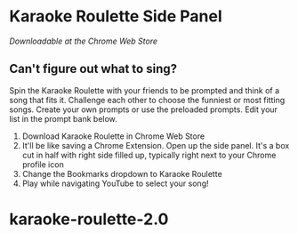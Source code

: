 

<h1>Karaoke Roulette Side Panel</h1>

<em>Downloadable at the Chrome Web Store</em>

<h2>Can't figure out what to sing?</h2>
<p>Spin the Karaoke Roulette with your friends to be prompted and think of a song that fits it. Challenge each other to choose the funniest or most fitting songs.
Create your own prompts or use the preloaded prompts. Edit your list in the prompt bank below. </p>
<ol>
<li>Download Karaoke Roulette in Chrome Web Store</li>
<li>It'll be like saving a Chrome Extension. Open up the side panel. It's a box cut in half with right side filled up, typically right next to your Chrome profile icon</li>
<li>Change the Bookmarks dropdown to Karaoke Roulette</li>
<li>Play while navigating YouTube to select your song!</li>
</ol>

# karaoke-roulette-2.0